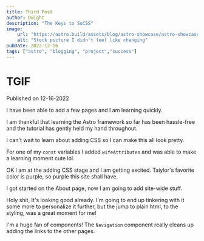 ```yaml
---
title: Third Post
author: Dwight
description: "The Keys to SuCSS"
image: 
    url: "https://astro.build/assets/blog/astro-showcase/astro-showcase-screenshot.jpg"
    alt: "Stock picture I didn't feel like changing"
pubDate: 2022-12-16
tags: ["astro", "blogging", "project","success"]
---
```


# TGIF

Published on 12-16-2022

I have been able to add a few pages and I am learning quickly.

I am thankful that learning the Astro framework so far has been hassle-free and the tutorial has gently held my hand throughout. 

I can't wait to learn about adding CSS so I can make this all look pretty. 

For one of my `const` variables I added `wifeAttributes` and was able to make a learning moment cute lol. 

OK I am at the adding CSS stage and I am getting excited. Taiylor's favorite color is purple, so purple this site shall have. 

I got started on the About page, now I am going to add site-wide stuff. 

Holy shit, It's looking good already. I'm going to end up tinkering with it some more to personalize it further, but the jump to plain html, to the styling, was a great moment for me!

I'm a huge fan of components! The `Navigation` component really cleans up adding the links to the other pages. 